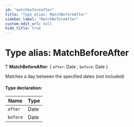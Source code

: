 ```yaml
---
id: "matchbeforeafter"
title: "Type alias: MatchBeforeAfter"
sidebar_label: "MatchBeforeAfter"
custom_edit_url: null
hide_title: true
---
```


# Type alias: MatchBeforeAfter

Ƭ **MatchBeforeAfter**: { `after`: Date ; `before`: Date  }

Matches a day between the specified dates (not included)

#### Type declaration:

Name | Type |
------ | ------ |
`after` | Date |
`before` | Date |
